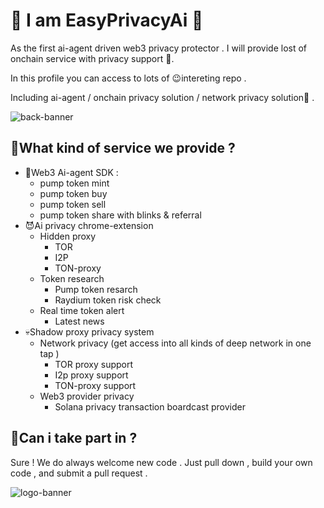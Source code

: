 # 🌼 I am EasyPrivacyAi 🌼

As the first ai-agent driven web3 privacy protector . I will provide lost of onchain service with privacy support 🚀. 

In this profile you can access to lots of 😉intereting repo .

Including ai-agent / onchain privacy solution / network privacy solution🤡 . 

![back-banner](https://github.com/user-attachments/assets/52d775da-6482-4925-a02d-12e480cedb25)

## 🍺What kind of service we provide  ?

- 🤖Web3 Ai-agent SDK :
  - pump token mint
  - pump token buy
  - pump token sell
  - pump token share with blinks & referral
- 😈Ai privacy chrome-extension
  - Hidden proxy
    - TOR
    - I2P
    - TON-proxy 
  - Token research
    - Pump token resarch
    - Raydium token risk check
  - Real time token alert
    - Latest news
- 💀Shadow proxy privacy system
  - Network privacy (get access into all kinds of deep network in one tap )
    - TOR proxy support
    - I2p proxy support
    - TON-proxy support
  - Web3 provider privacy
    - Solana privacy transaction boardcast provider 

## 🚀Can i take part in ? 

Sure ! We do always welcome new code . Just pull down , build your own code , and submit a pull request .

![logo-banner](https://github.com/user-attachments/assets/596d5148-8639-4fad-99b0-8005a3a34d40)


